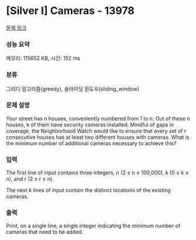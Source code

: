 # [Silver I] Cameras - 13978 

[문제 링크](https://www.acmicpc.net/problem/13978) 

### 성능 요약

메모리: 115652 KB, 시간: 152 ms

### 분류

그리디 알고리즘(greedy), 슬라이딩 윈도우(sliding_window)

### 문제 설명

<p>Your street has n houses, conveniently numbered from 1 to n. Out of these n houses, k of them have security cameras installed. Mindful of gaps in coverage, the Neighborhood Watch would like to ensure that every set of r consecutive houses has at least two different houses with cameras. What is the minimum number of additional cameras necessary to achieve this?</p>

### 입력 

 <p>The first line of input contains three integers, n (2 ≤ n ≤ 100,000), k (0 ≤ k ≤ n), and r (2 ≤ r ≤ n).</p>

<p>The next k lines of input contain the distinct locations of the existing cameras.</p>

### 출력 

 <p>Print, on a single line, a single integer indicating the minimum number of cameras that need to be added.</p>

